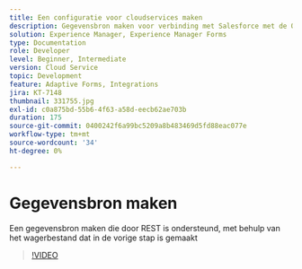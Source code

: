 ```yaml
---
title: Een configuratie voor cloudservices maken
description: Gegevensbron maken voor verbinding met Salesforce met de OAuth-referenties
solution: Experience Manager, Experience Manager Forms
type: Documentation
role: Developer
level: Beginner, Intermediate
version: Cloud Service
topic: Development
feature: Adaptive Forms, Integrations
jira: KT-7148
thumbnail: 331755.jpg
exl-id: c0a875bd-55b6-4f63-a58d-eecb62ae703b
duration: 175
source-git-commit: 0400242f6a99bc5209a8b483469d5fd88eac077e
workflow-type: tm+mt
source-wordcount: '34'
ht-degree: 0%

---
```


# Gegevensbron maken

Een gegevensbron maken die door REST is ondersteund, met behulp van het wagerbestand dat in de vorige stap is gemaakt

>[!VIDEO](https://video.tv.adobe.com/v/331755?quality=12&learn=on)
